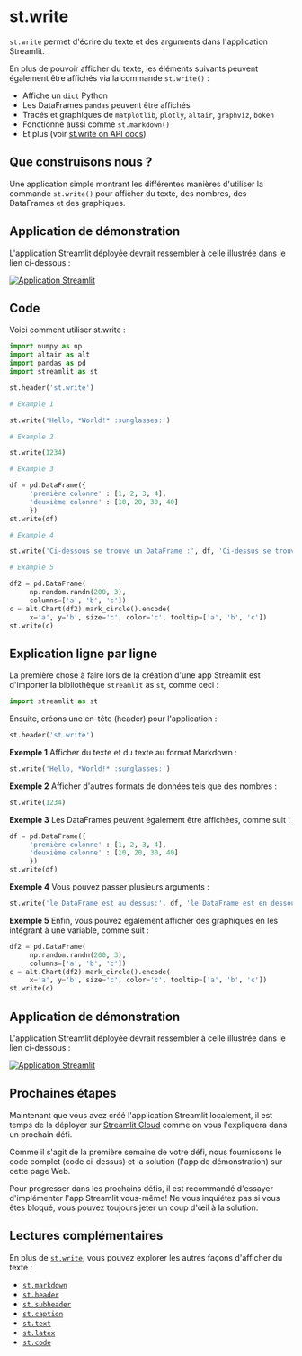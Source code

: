 # st.write

`st.write` permet d'écrire du texte et des arguments dans l'application Streamlit.

En plus de pouvoir afficher du texte, les éléments suivants peuvent également être affichés via la commande `st.write()` :


- Affiche un `dict` Python
- Les DataFrames `pandas` peuvent être affichés
- Tracés et graphiques de `matplotlib`, `plotly`, `altair`, `graphviz`, `bokeh`
- Fonctionne aussi comme `st.markdown()`
- Et plus (voir [st.write on API docs](https://docs.streamlit.io/library/api-reference/write-magic/st.write))

## Que construisons nous ?

Une application simple montrant les différentes manières d'utiliser la commande `st.write()` pour afficher du texte, des nombres, des DataFrames et des graphiques.

## Application de démonstration

L'application Streamlit déployée devrait ressembler à celle illustrée dans le lien ci-dessous :

[![Application Streamlit](https://static.streamlit.io/badges/streamlit_badge_black_white.svg)](https://share.streamlit.io/dataprofessor/st.write/)

## Code

Voici comment utiliser st.write :

```python
import numpy as np
import altair as alt
import pandas as pd
import streamlit as st

st.header('st.write')

# Example 1

st.write('Hello, *World!* :sunglasses:')

# Example 2

st.write(1234)

# Example 3

df = pd.DataFrame({
     'première colonne' : [1, 2, 3, 4],
     'deuxième colonne' : [10, 20, 30, 40]
     })
st.write(df)

# Example 4

st.write('Ci-dessous se trouve un DataFrame :', df, 'Ci-dessus se trouve un DataFrame.')

# Example 5

df2 = pd.DataFrame(
     np.random.randn(200, 3),
     columns=['a', 'b', 'c'])
c = alt.Chart(df2).mark_circle().encode(
     x='a', y='b', size='c', color='c', tooltip=['a', 'b', 'c'])
st.write(c)
```

## Explication ligne par ligne

La première chose à faire lors de la création d'une app Streamlit est d'importer la bibliothèque `streamlit` as `st`, comme ceci :

```python
import streamlit as st
```

Ensuite, créons une en-tête (header) pour l'application :

```python
st.header('st.write')
```

**Exemple 1**
Afficher du texte et du texte au format Markdown :

```python
st.write('Hello, *World!* :sunglasses:')
```

**Exemple 2**
Afficher d'autres formats de données tels que des nombres :

```python
st.write(1234)
```

**Exemple 3**
Les DataFrames peuvent également être affichées, comme suit :

```python
df = pd.DataFrame({
     'première colonne' : [1, 2, 3, 4],
     'deuxième colonne' : [10, 20, 30, 40]
     })
st.write(df)
```

**Exemple 4**
Vous pouvez passer plusieurs arguments :

```python
st.write('le DataFrame est au dessus:', df, 'le DataFrame est en dessous.')
```

**Exemple 5**
Enfin, vous pouvez également afficher des graphiques en les intégrant à une variable, comme suit :

```python
df2 = pd.DataFrame(
     np.random.randn(200, 3),
     columns=['a', 'b', 'c'])
c = alt.Chart(df2).mark_circle().encode(
     x='a', y='b', size='c', color='c', tooltip=['a', 'b', 'c'])
st.write(c)
```

## Application de démonstration

L'application Streamlit déployée devrait ressembler à celle illustrée dans le lien ci-dessous :

[![Application Streamlit](https://static.streamlit.io/badges/streamlit_badge_black_white.svg)](https://share.streamlit.io/dataprofessor/st.write/)

## Prochaines étapes

Maintenant que vous avez créé l'application Streamlit localement, il est temps de la déployer sur [Streamlit Cloud](https://streamlit.io/cloud) comme on vous l'expliquera dans un prochain défi.

Comme il s'agit de la première semaine de votre défi, nous fournissons le code complet (code ci-dessus) et la solution (l'app de démonstration) sur cette page Web.

Pour progresser dans les prochains défis, il est recommandé d'essayer d'implémenter l'app Streamlit vous-même! Ne vous inquiétez pas si vous êtes bloqué, vous pouvez toujours jeter un coup d'œil à la solution.

## Lectures complémentaires

En plus de [`st.write`](https://docs.streamlit.io/library/api-reference/write-magic/st.write), vous pouvez explorer les autres façons d'afficher du texte :

- [`st.markdown`](https://docs.streamlit.io/library/api-reference/text/st.markdown)
- [`st.header`](https://docs.streamlit.io/library/api-reference/text/st.header)
- [`st.subheader`](https://docs.streamlit.io/library/api-reference/text/st.subheader)
- [`st.caption`](https://docs.streamlit.io/library/api-reference/text/st.caption)
- [`st.text`](https://docs.streamlit.io/library/api-reference/text/st.text)
- [`st.latex`](https://docs.streamlit.io/library/api-reference/text/st.latex)
- [`st.code`](https://docs.streamlit.io/library/api-reference/text/st.code)